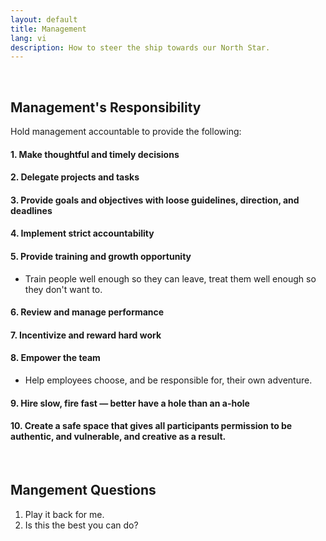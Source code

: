 ```yaml
---
layout: default
title: Management
lang: vi
description: How to steer the ship towards our North Star.
---
```


<br>

## Management's Responsibility

Hold management accountable to provide the following:

#### 1. Make thoughtful and timely decisions

#### 2. Delegate projects and tasks

#### 3. Provide goals and objectives with loose guidelines, direction, and deadlines

#### 4. Implement strict accountability 

#### 5. Provide training and growth opportunity
* Train people well enough so they can leave, treat them well enough so they don't want to.

#### 6. Review and manage performance 

#### 7. Incentivize and reward hard work 

#### 8. Empower the team
* Help employees choose, and be responsible for,  their own adventure.

#### 9. Hire slow, fire fast — better have a hole than an a-hole

#### 10. Create a safe space that gives all participants permission to be authentic, and vulnerable, and creative as a result.

<br>

## Mangement Questions

1. Play it back for me.
1. Is this the best you can do?

<br>